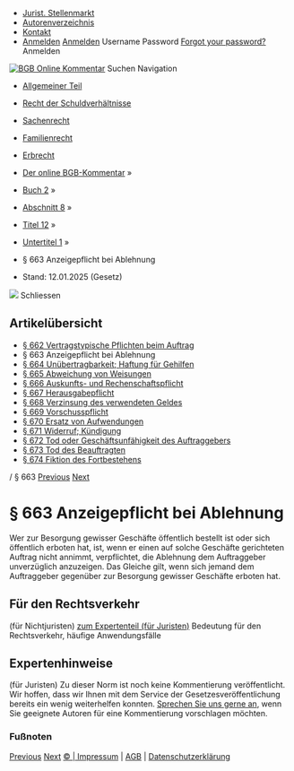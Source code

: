   * [Jurist. Stellenmarkt](https://bgb.kommentar.de/Buch-2/Abschnitt-8/Titel-12/Untertitel-1/</job-board> "Jurist. Stellenmarkt")
  * [Autorenverzeichnis](https://bgb.kommentar.de/Buch-2/Abschnitt-8/Titel-12/Untertitel-1/</Autorenverzeichnis> "Autorenverzeichnis")
  * [Kontakt](https://bgb.kommentar.de/Buch-2/Abschnitt-8/Titel-12/Untertitel-1/</Kontakt>)
  * [Anmelden](https://bgb.kommentar.de/Buch-2/Abschnitt-8/Titel-12/Untertitel-1/<#login> "show login form") [Anmelden](https://bgb.kommentar.de/Buch-2/Abschnitt-8/Titel-12/Untertitel-1/<#> "hide login form") Username Password
[Forgot your password?](https://bgb.kommentar.de/Buch-2/Abschnitt-8/Titel-12/Untertitel-1/</user/forgotpassword>) Anmelden 


[![BGB Online Kommentar](https://bgb.kommentar.de/extension/bgb/design/bgb/images/logo.png)](https://bgb.kommentar.de/Buch-2/Abschnitt-8/Titel-12/Untertitel-1/</> "BGB Online Kommentar")
Suchen
Navigation
  * [Allgemeiner Teil](https://bgb.kommentar.de/Buch-2/Abschnitt-8/Titel-12/Untertitel-1/</Buch-1>)
  * [Recht der Schuldverhältnisse](https://bgb.kommentar.de/Buch-2/Abschnitt-8/Titel-12/Untertitel-1/</Buch-2>)
  * [Sachenrecht](https://bgb.kommentar.de/Buch-2/Abschnitt-8/Titel-12/Untertitel-1/</Buch-3>)
  * [Familienrecht](https://bgb.kommentar.de/Buch-2/Abschnitt-8/Titel-12/Untertitel-1/</Buch-4>)
  * [Erbrecht](https://bgb.kommentar.de/Buch-2/Abschnitt-8/Titel-12/Untertitel-1/</Buch-5>)


  * [Der online BGB-Kommentar](https://bgb.kommentar.de/Buch-2/Abschnitt-8/Titel-12/Untertitel-1/</>) »
  * [Buch 2](https://bgb.kommentar.de/Buch-2/Abschnitt-8/Titel-12/Untertitel-1/</Buch-2>) »
  * [Abschnitt 8](https://bgb.kommentar.de/Buch-2/Abschnitt-8/Titel-12/Untertitel-1/</Buch-2/Abschnitt-8>) »
  * [Titel 12](https://bgb.kommentar.de/Buch-2/Abschnitt-8/Titel-12/Untertitel-1/</Buch-2/Abschnitt-8/Titel-12>) »
  * [Untertitel 1](https://bgb.kommentar.de/Buch-2/Abschnitt-8/Titel-12/Untertitel-1/</Buch-2/Abschnitt-8/Titel-12/Untertitel-1>) »
  * § 663 Anzeigepflicht bei Ablehnung 
  * Stand: 12.01.2025 (Gesetz) 


![](https://vg01.met.vgwort.de/na/1c9909529ead4f509072c06d9081a7d5)
Schliessen 
## Artikelübersicht
  * [ § 662 Vertragstypische Pflichten beim Auftrag ](https://bgb.kommentar.de/Buch-2/Abschnitt-8/Titel-12/Untertitel-1/</Buch-2/Abschnitt-8/Titel-12/Untertitel-1/Vertragstypische-Pflichten-beim-Auftrag>)
  * § 663 Anzeigepflicht bei Ablehnung 
  * [ § 664 Unübertragbarkeit; Haftung für Gehilfen ](https://bgb.kommentar.de/Buch-2/Abschnitt-8/Titel-12/Untertitel-1/</Buch-2/Abschnitt-8/Titel-12/Untertitel-1/Unuebertragbarkeit-Haftung-fuer-Gehilfen>)
  * [ § 665 Abweichung von Weisungen ](https://bgb.kommentar.de/Buch-2/Abschnitt-8/Titel-12/Untertitel-1/</Buch-2/Abschnitt-8/Titel-12/Untertitel-1/Abweichung-von-Weisungen>)
  * [ § 666 Auskunfts- und Rechenschaftspflicht ](https://bgb.kommentar.de/Buch-2/Abschnitt-8/Titel-12/Untertitel-1/</Buch-2/Abschnitt-8/Titel-12/Untertitel-1/Auskunfts-und-Rechenschaftspflicht>)
  * [ § 667 Herausgabepflicht ](https://bgb.kommentar.de/Buch-2/Abschnitt-8/Titel-12/Untertitel-1/</Buch-2/Abschnitt-8/Titel-12/Untertitel-1/Herausgabepflicht>)
  * [ § 668 Verzinsung des verwendeten Geldes ](https://bgb.kommentar.de/Buch-2/Abschnitt-8/Titel-12/Untertitel-1/</Buch-2/Abschnitt-8/Titel-12/Untertitel-1/Verzinsung-des-verwendeten-Geldes>)
  * [ § 669 Vorschusspflicht ](https://bgb.kommentar.de/Buch-2/Abschnitt-8/Titel-12/Untertitel-1/</Buch-2/Abschnitt-8/Titel-12/Untertitel-1/Vorschusspflicht>)
  * [ § 670 Ersatz von Aufwendungen ](https://bgb.kommentar.de/Buch-2/Abschnitt-8/Titel-12/Untertitel-1/</Buch-2/Abschnitt-8/Titel-12/Untertitel-1/Ersatz-von-Aufwendungen>)
  * [ § 671 Widerruf; Kündigung ](https://bgb.kommentar.de/Buch-2/Abschnitt-8/Titel-12/Untertitel-1/</Buch-2/Abschnitt-8/Titel-12/Untertitel-1/Widerruf-Kuendigung>)
  * [ § 672 Tod oder Geschäftsunfähigkeit des Auftraggebers ](https://bgb.kommentar.de/Buch-2/Abschnitt-8/Titel-12/Untertitel-1/</Buch-2/Abschnitt-8/Titel-12/Untertitel-1/Tod-oder-Geschaeftsunfaehigkeit-des-Auftraggebers>)
  * [ § 673 Tod des Beauftragten ](https://bgb.kommentar.de/Buch-2/Abschnitt-8/Titel-12/Untertitel-1/</Buch-2/Abschnitt-8/Titel-12/Untertitel-1/Tod-des-Beauftragten>)
  * [ § 674 Fiktion des Fortbestehens ](https://bgb.kommentar.de/Buch-2/Abschnitt-8/Titel-12/Untertitel-1/</Buch-2/Abschnitt-8/Titel-12/Untertitel-1/Fiktion-des-Fortbestehens>)


/ § 663 
[Previous](https://bgb.kommentar.de/Buch-2/Abschnitt-8/Titel-12/Untertitel-1/</Buch-2/Abschnitt-8/Titel-12/Untertitel-1/Vertragstypische-Pflichten-beim-Auftrag> "§ 662 Vertragstypische Pflichten beim Auftrag") [Next](https://bgb.kommentar.de/Buch-2/Abschnitt-8/Titel-12/Untertitel-1/</Buch-2/Abschnitt-8/Titel-12/Untertitel-1/Unuebertragbarkeit-Haftung-fuer-Gehilfen> "§ 664 Unübertragbarkeit; Haftung für Gehilfen")
# § 663 Anzeigepflicht bei Ablehnung
Wer zur Besorgung gewisser Geschäfte öffentlich bestellt ist oder sich öffentlich erboten hat, ist, wenn er einen auf solche Geschäfte gerichteten Auftrag nicht annimmt, verpflichtet, die Ablehnung dem Auftraggeber unverzüglich anzuzeigen. Das Gleiche gilt, wenn sich jemand dem Auftraggeber gegenüber zur Besorgung gewisser Geschäfte erboten hat.
## Für den Rechtsverkehr 
(für Nichtjuristen)
[zum Expertenteil (für Juristen)](https://bgb.kommentar.de/Buch-2/Abschnitt-8/Titel-12/Untertitel-1/<#expertenhinweise>)
Bedeutung für den Rechtsverkehr, häufige Anwendungsfälle
## Expertenhinweise
(für Juristen)
Zu dieser Norm ist noch keine Kommentierung veröffentlicht. Wir hoffen, dass wir Ihnen mit dem Service der Gesetzesveröffentlichung bereits ein wenig weiterhelfen konnten. [Sprechen Sie uns gerne an](https://bgb.kommentar.de/Buch-2/Abschnitt-8/Titel-12/Untertitel-1/</Kontakt>), wenn Sie geeignete Autoren für eine Kommentierung vorschlagen möchten. 
### Fußnoten
[Previous](https://bgb.kommentar.de/Buch-2/Abschnitt-8/Titel-12/Untertitel-1/</Buch-2/Abschnitt-8/Titel-12/Untertitel-1/Vertragstypische-Pflichten-beim-Auftrag> "§ 662 Vertragstypische Pflichten beim Auftrag") [Next](https://bgb.kommentar.de/Buch-2/Abschnitt-8/Titel-12/Untertitel-1/</Buch-2/Abschnitt-8/Titel-12/Untertitel-1/Unuebertragbarkeit-Haftung-fuer-Gehilfen> "§ 664 Unübertragbarkeit; Haftung für Gehilfen")
[© | Impressum](https://bgb.kommentar.de/Buch-2/Abschnitt-8/Titel-12/Untertitel-1/</Kontakt>) | [AGB](https://bgb.kommentar.de/Buch-2/Abschnitt-8/Titel-12/Untertitel-1/</AGB>) | [Datenschutzerklärung](https://bgb.kommentar.de/Buch-2/Abschnitt-8/Titel-12/Untertitel-1/</Datenschutzerklaerung-fuer-Leser>)
